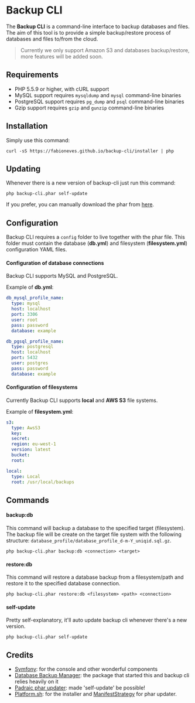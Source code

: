# Backup CLI

The **Backup CLI** is a command-line interface to backup databases and files. The aim of this tool is to provide a simple backup/restore process of databases and files to/from the cloud.

> Currently we only support Amazon S3 and databases backup/restore, more features will be added soon.

## Requirements

* PHP 5.5.9 or higher, with cURL support
* MySQL support requires `mysqldump` and `mysql` command-line binaries
* PostgreSQL support requires `pg_dump` and `psql` command-line binaries
* Gzip support requires `gzip` and `gunzip` command-line binaries

## Installation

Simply use this command:

    curl -sS https://fabioneves.github.io/backup-cli/installer | php

## Updating

Whenever there is a new version of backup-cli just run this command:

    php backup-cli.phar self-update

If you prefer, you can manually download the phar from [here](https://fabioneves.github.io/backup-cli/backup-cli.phar).

## Configuration

Backup CLI requires a `config` folder to live together with the phar file. This folder must contain the database (**db.yml**) and filesystem (**filesystem.yml**) configuration YAML files.

#### Configuration of database connections

Backup CLI supports MySQL and PostgreSQL.

Example of **db.yml**:
```yaml
db_mysql_profile_name:
  type: mysql
  host: localhost
  port: 3306
  user: root
  pass: password
  database: example

db_pgsql_profile_name:
  type: postgresql
  host: localhost
  port: 5432
  user: postgres
  pass: password
  database: example
```

#### Configuration of filesystems

Currently Backup CLI supports **local** and **AWS S3** file systems.

Example of **filesystem.yml**:
```yaml
s3:
  type: AwsS3
  key:
  secret:
  region: eu-west-1
  version: latest
  bucket:
  root:

local:
  type: Local
  root: /usr/local/backups
```

## Commands

#### backup:db

This command will backup a database to the specified target (filesystem). The backup file will be create on the target file system with the following structure: `database_profile/database_profile_d-m-Y_uniqid.sql.gz`.

    php backup-cli.phar backup:db <connection> <target>

#### restore:db

This command will restore a database backup from a filesystem/path and restore it to the specified database connection.

    php backup-cli.phar restore:db <filesystem> <path> <connection>

#### self-update

Pretty self-explanatory, it'll auto update backup cli whenever there's a new version.

    php backup-cli.phar self-update

## Credits

* [Symfony](http://symfony.com): for the console and other wonderful components
* [Database Backup Manager](https://github.com/backup-manager/backup-manager): the package that started this and backup cli relies heavily on it
* [Padraic phar updater](https://github.com/padraic/phar-updater): made 'self-update' be possible!
* [Platform.sh](https://platform.sh): for the installer and [ManifestStrategy](https://github.com/pjcdawkins/platformsh-cli/blob/replace-phar-update/src/SelfUpdate/ManifestStrategy.php) for phar updater.
